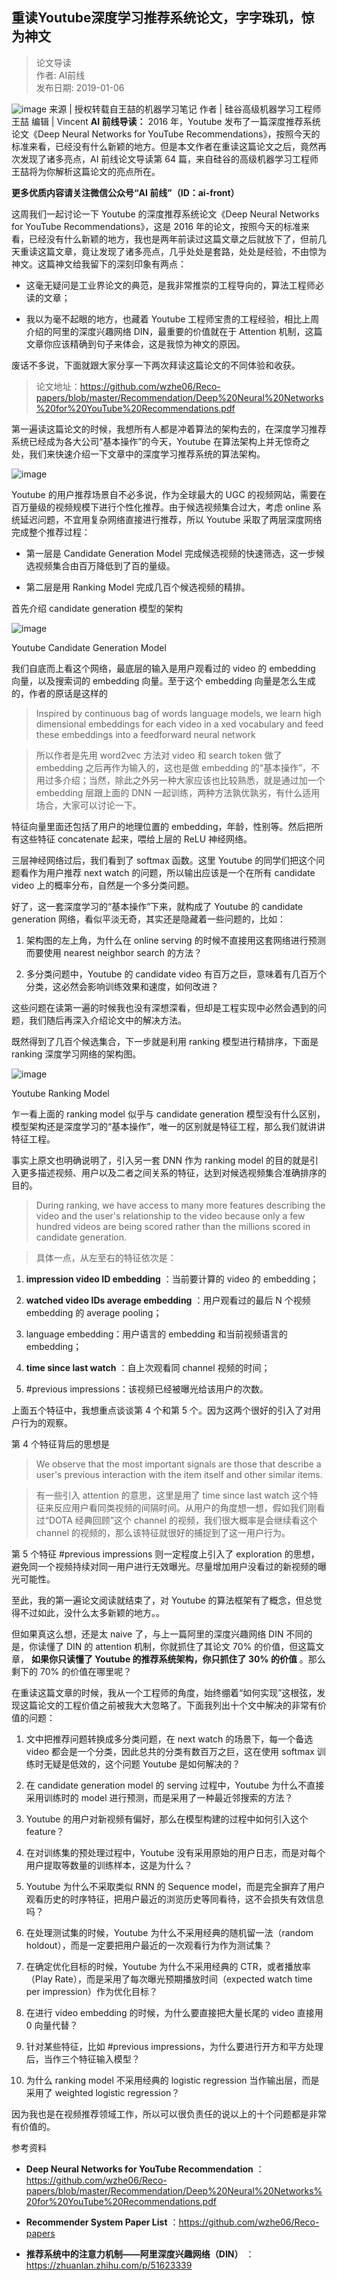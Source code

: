 ## 重读Youtube深度学习推荐系统论文，字字珠玑，惊为神文  

> 论文导读  
> 作者: AI前线  
> 发布日期: 2019-01-06  

![image](images/1901-zdyoutubesdxxtjxtlwzzzjlwsw-0.jpeg)
 来源 | 授权转载自王喆的机器学习笔记  作者 | 硅谷高级机器学习工程师 王喆  编辑 | Vincent  **AI 前线导读：** 2016 年，Youtube 发布了一篇深度推荐系统论文《Deep Neural Networks for YouTube Recommendations》，按照今天的标准来看，已经没有什么新颖的地方。但是本文作者在重读这篇论文之后，竟然再次发现了诸多亮点，AI 前线论文导读第 64 篇，来自硅谷的高级机器学习工程师王喆将为你解析这篇论文的亮点所在。

**更多优质内容请关注微信公众号“AI 前线”（ID：ai-front）**

这周我们一起讨论一下 Youtube 的深度推荐系统论文《Deep Neural Networks for YouTube Recommendations》，这是 2016 年的论文，按照今天的标准来看，已经没有什么新颖的地方，我也是两年前读过这篇文章之后就放下了，但前几天重读这篇文章，竟让发现了诸多亮点，几乎处处是套路，处处是经验，不由惊为神文。这篇神文给我留下的深刻印象有两点：

* 这毫无疑问是工业界论文的典范，是我非常推崇的工程导向的，算法工程师必读的文章；

* 我以为毫不起眼的地方，也藏着 Youtube 工程师宝贵的工程经验，相比上周介绍的阿里的深度兴趣网络 DIN，最重要的价值就在于 Attention 机制，这篇文章你应该精确到句子来体会，这是我惊为神文的原因。

废话不多说，下面就跟大家分享一下两次拜读这篇论文的不同体验和收获。

> 论文地址：https://github.com/wzhe06/Reco-papers/blob/master/Recommendation/Deep%20Neural%20Networks%20for%20YouTube%20Recommendations.pdf

第一遍读这篇论文的时候，我想所有人都是冲着算法的架构去的，在深度学习推荐系统已经成为各大公司“基本操作”的今天，Youtube 在算法架构上并无惊奇之处，我们来快速介绍一下文章中的深度学习推荐系统的算法架构。

![image](images/1901-zdyoutubesdxxtjxtlwzzzjlwsw-1.jpeg)

Youtube 的用户推荐场景自不必多说，作为全球最大的 UGC 的视频网站，需要在百万量级的视频规模下进行个性化推荐。由于候选视频集合过大，考虑 online 系统延迟问题，不宜用复杂网络直接进行推荐，所以 Youtube 采取了两层深度网络完成整个推荐过程：

* 第一层是 Candidate Generation Model 完成候选视频的快速筛选，这一步候选视频集合由百万降低到了百的量级。

* 第二层是用 Ranking Model 完成几百个候选视频的精排。

首先介绍 candidate generation 模型的架构

![image](images/1901-zdyoutubesdxxtjxtlwzzzjlwsw-2.jpeg)

Youtube Candidate Generation Model

我们自底而上看这个网络，最底层的输入是用户观看过的 video 的 embedding 向量，以及搜索词的 embedding 向量。至于这个 embedding 向量是怎么生成的，作者的原话是这样的

> Inspired by continuous bag of words language models, we learn high dimensional embeddings for each video in a xed vocabulary and feed these embeddings into a feedforward neural network

> 所以作者是先用 word2vec 方法对 video 和 search token 做了 embedding 之后再作为输入的，这也是做 embedding 的“基本操作”，不用过多介绍；当然，除此之外另一种大家应该也比较熟悉，就是通过加一个 embedding 层跟上面的 DNN 一起训练，两种方法孰优孰劣，有什么适用场合，大家可以讨论一下。

特征向量里面还包括了用户的地理位置的 embedding，年龄，性别等。然后把所有这些特征 concatenate 起来，喂给上层的 ReLU 神经网络。

三层神经网络过后，我们看到了 softmax 函数。这里 Youtube 的同学们把这个问题看作为用户推荐 next watch 的问题，所以输出应该是一个在所有 candidate video 上的概率分布，自然是一个多分类问题。

好了，这一套深度学习的“基本操作”下来，就构成了 Youtube 的 candidate generation 网络，看似平淡无奇，其实还是隐藏着一些问题的，比如：

1. 架构图的左上角，为什么在 online serving 的时候不直接用这套网络进行预测而要使用 nearest neighbor search 的方法？

2. 多分类问题中，Youtube 的 candidate video 有百万之巨，意味着有几百万个分类，这必然会影响训练效果和速度，如何改进？

这些问题在读第一遍的时候我也没有深想深看，但却是工程实现中必然会遇到的问题，我们随后再深入介绍论文中的解决方法。

既然得到了几百个候选集合，下一步就是利用 ranking 模型进行精排序，下面是 ranking 深度学习网络的架构图。

![image](images/1901-zdyoutubesdxxtjxtlwzzzjlwsw-3.jpeg)

Youtube Ranking Model

乍一看上面的 ranking model 似乎与 candidate generation 模型没有什么区别，模型架构还是深度学习的“基本操作”，唯一的区别就是特征工程，那么我们就讲讲特征工程。

事实上原文也明确说明了，引入另一套 DNN 作为 ranking model 的目的就是引入更多描述视频、用户以及二者之间关系的特征，达到对候选视频集合准确排序的目的。

> During ranking, we have access to many more features describing the video and the user's relationship to the video because only a few hundred videos are being scored rather than the millions scored in candidate generation.

> 具体一点，从左至右的特征依次是：

1.  **impression video ID embedding** ：当前要计算的 video 的 embedding；

2.  **watched video IDs average embedding** ：用户观看过的最后 N 个视频 embedding 的 average pooling；

3. language embedding：用户语言的 embedding 和当前视频语言的 embedding；

4.  **time since last watch** ：自上次观看同 channel 视频的时间；

5. \#previous impressions：该视频已经被曝光给该用户的次数。

上面五个特征中，我想重点谈谈第 4 个和第 5 个。因为这两个很好的引入了对用户行为的观察。

第 4 个特征背后的思想是

> We observe that the most important signals are those that describe a user's previous interaction with the item itself and other similar items.

> 有一些引入 attention 的意思，这里是用了 time since last watch 这个特征来反应用户看同类视频的间隔时间。从用户的角度想一想，假如我们刚看过“DOTA 经典回顾”这个 channel 的视频，我们很大概率是会继续看这个 channel 的视频的，那么该特征就很好的捕捉到了这一用户行为。

第 5 个特征 \#previous impressions 则一定程度上引入了 exploration 的思想，避免同一个视频持续对同一用户进行无效曝光。尽量增加用户没看过的新视频的曝光可能性。

至此，我的第一遍论文阅读就结束了，对 Youtube 的算法框架有了概念，但总觉得不过如此，没什么太多新颖的地方。。

但如果真这么想，还是太 naive 了，与上一篇阿里的深度兴趣网络 DIN 不同的是，你读懂了 DIN 的 attention 机制，你就抓住了其论文 70% 的价值，但这篇文章， **如果你只读懂了 Youtube 的推荐系统架构，你只抓住了 30% 的价值** 。那么剩下的 70% 的价值在哪里呢？

在重读这篇文章的时候，我从一个工程师的角度，始终绷着“如何实现”这根弦，发现这篇论文的工程价值之前被我大大忽略了。下面我列出十个文中解决的非常有价值的问题：

1. 文中把推荐问题转换成多分类问题，在 next watch 的场景下，每一个备选 video 都会是一个分类，因此总共的分类有数百万之巨，这在使用 softmax 训练时无疑是低效的，这个问题 Youtube 是如何解决的？

2. 在 candidate generation model 的 serving 过程中，Youtube 为什么不直接采用训练时的 model 进行预测，而是采用了一种最近邻搜索的方法？

3. Youtube 的用户对新视频有偏好，那么在模型构建的过程中如何引入这个 feature？

4. 在对训练集的预处理过程中，Youtube 没有采用原始的用户日志，而是对每个用户提取等数量的训练样本，这是为什么？

5. Youtube 为什么不采取类似 RNN 的 Sequence model，而是完全摒弃了用户观看历史的时序特征，把用户最近的浏览历史等同看待，这不会损失有效信息吗？

6. 在处理测试集的时候，Youtube 为什么不采用经典的随机留一法（random holdout），而是一定要把用户最近的一次观看行为作为测试集？

7. 在确定优化目标的时候，Youtube 为什么不采用经典的 CTR，或者播放率（Play Rate），而是采用了每次曝光预期播放时间（expected watch time per impression）作为优化目标？

8. 在进行 video embedding 的时候，为什么要直接把大量长尾的 video 直接用 0 向量代替？

9. 针对某些特征，比如 \#previous impressions，为什么要进行开方和平方处理后，当作三个特征输入模型？

10. 为什么 ranking model 不采用经典的 logistic regression 当作输出层，而是采用了 weighted logistic regression？

因为我也是在视频推荐领域工作，所以可以很负责任的说以上的十个问题都是非常有价值的。

参考资料

*  **Deep Neural Networks for YouTube Recommendation** ：https://github.com/wzhe06/Reco-papers/blob/master/Recommendation/Deep%20Neural%20Networks%20for%20YouTube%20Recommendations.pdf

*  **Recommender System Paper List** ：https://github.com/wzhe06/Reco-papers

*  **推荐系统中的注意力机制——阿里深度兴趣网络（DIN）** ：https://zhuanlan.zhihu.com/p/51623339
